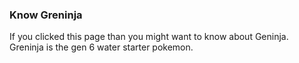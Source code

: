 ### Know Greninja 
If you clicked this page than you might want to know about Geninja. Greninja is the gen 6 water starter pokemon.
